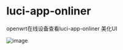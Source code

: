 # luci-app-onliner
openwrt在线设备查看luci-app-onliner
美化UI

![image](https://github.com/user-attachments/assets/58cff745-a943-4cdd-9e3c-830f12f3bbe3)
